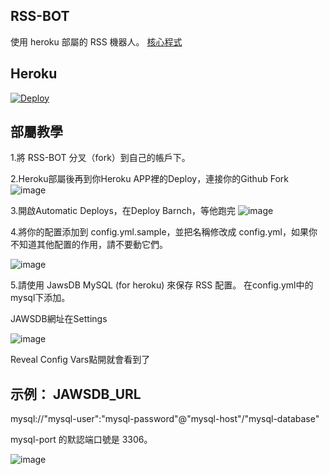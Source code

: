 ## RSS-BOT

使用 heroku 部屬的 RSS 機器人。 [核心程式](https://github.com/makubex2010/flowerss-bot)

## Heroku
[![Deploy](https://www.herokucdn.com/deploy/button.svg)](https://heroku.com/deploy?template=https://github.com/makubex2010/RSS-BOT)

## 部屬教學

1.將 RSS-BOT 分叉（fork）到自己的帳戶下。

2.Heroku部屬後再到你Heroku APP裡的Deploy，連接你的Github Fork
![image](https://user-images.githubusercontent.com/67411136/148095858-bdb10898-75a0-46ff-898d-51d7b056c450.png)

3.開啟Automatic Deploys，在Deploy Barnch，等他跑完
![image](https://user-images.githubusercontent.com/67411136/148096028-f7d0f397-ac5b-4aa8-9cbd-ae0cb3d18ee9.png)

4.將你的配置添加到 config.yml.sample，並把名稱修改成 config.yml，如果你不知道其他配置的作用，請不要動它們。

![image](https://user-images.githubusercontent.com/67411136/128676810-c80a8e98-33f5-49e5-9ca2-2d84add6f563.png)

5.請使用 JawsDB MySQL (for heroku) 來保存 RSS 配置。 在config.yml中的mysql下添加。

JAWSDB網址在Settings

![image](https://user-images.githubusercontent.com/67411136/148096408-eddec06b-cb73-47fc-86bf-e57e309cbd18.png)

Reveal Config Vars點開就會看到了

## 示例： JAWSDB_URL

mysql://"mysql-user":"mysql-password"@"mysql-host"/"mysql-database"

mysql-port 的默認端口號是 3306。

![image](https://user-images.githubusercontent.com/67411136/128677426-d72339f5-d271-42cb-9339-fbaea60ed91f.png)
